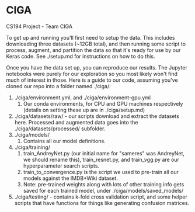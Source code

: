 # CIGA
CS194 Project - Team CIGA


To get up and running you'll first need to setup the data. This includes downloading three datasets (~12GB total), and then running some script to process, augment, and partition the data so that it's ready for use by our Keras code. See ./setup.md for instructions on how to do this. 

Once you have the data set up, you can reproduce our results. The Jupyter notebooks were purely for our exploration so you most likely won't find much of interest in those. Here is a guide to our code, assuming you've cloned our repo into a folder named ./ciga/: 

1. ./ciga/environment.yml, and ./ciga/environment-gpu.yml
	1. Our conda environments, for CPU and GPU machines respectively (details on setting these up are in ./ciga/setup.md)
2. ./ciga/datasets/raw/ - our scripts download and extract the datasets here. Processed and augmented data goes into the ./ciga/datasets/processed/ subfolder. 
2. ./ciga/models/ 
	1. Contains all our model definitions. 
2. ./ciga/training/
	1. train\_AndreyNet.py (our initial name for "sameres" was AndreyNet, we should rename this), train\_resnet.py, and train_vgg.py are our hyperparameter search scripts. 
	2. train\_to\_convergence.py is the script we used to pre-train all our models against the IMDB+Wiki dataset. 
	3. Note: pre-trained weights along with lots of other training info gets saved for each trained model, under ./ciga/models/saved_models/
4. ./ciga/testing/ - contains k-fold cross validation script, and some helper scripts that have functions for things like generating confusion matrices. 